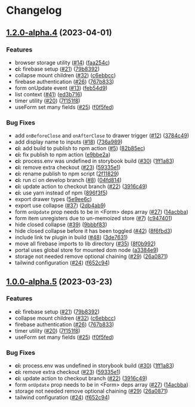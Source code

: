 # Changelog

## [1.2.0-alpha.4](https://github.com/chrisryanouellette/omlette-design-system/compare/v1.1.0-alpha.4...v1.2.0-alpha.4) (2023-04-01)


### Features

* browser storage utility ([#14](https://github.com/chrisryanouellette/omlette-design-system/issues/14)) ([faa254c](https://github.com/chrisryanouellette/omlette-design-system/commit/faa254ce0dd96d7dcbfe039cdc0703bfa81d306e))
* **ci:** firebase setup ([#21](https://github.com/chrisryanouellette/omlette-design-system/issues/21)) ([79b8392](https://github.com/chrisryanouellette/omlette-design-system/commit/79b83923c0382a7da559efd1240b2c4f89ff99ad))
* collapse mount children ([#32](https://github.com/chrisryanouellette/omlette-design-system/issues/32)) ([c6ebbcc](https://github.com/chrisryanouellette/omlette-design-system/commit/c6ebbcc21f14ee583548f9124e99f3a893397c3a))
* firebase authentication ([#26](https://github.com/chrisryanouellette/omlette-design-system/issues/26)) ([767b833](https://github.com/chrisryanouellette/omlette-design-system/commit/767b833d0349f992fd31f4b4cd40b10daebdbda8))
* form onUpdate event ([#13](https://github.com/chrisryanouellette/omlette-design-system/issues/13)) ([feb54d9](https://github.com/chrisryanouellette/omlette-design-system/commit/feb54d9d990767c01dd33cefd1575d7fbed847c6))
* list context ([#41](https://github.com/chrisryanouellette/omlette-design-system/issues/41)) ([ed3b716](https://github.com/chrisryanouellette/omlette-design-system/commit/ed3b716ddd63363bf142ff503f9142a3c83e820b))
* timer utility ([#20](https://github.com/chrisryanouellette/omlette-design-system/issues/20)) ([7f151f8](https://github.com/chrisryanouellette/omlette-design-system/commit/7f151f89af01fa5ba9efd7774fb8454e54002d08))
* useForm set many fields ([#25](https://github.com/chrisryanouellette/omlette-design-system/issues/25)) ([f0f5fed](https://github.com/chrisryanouellette/omlette-design-system/commit/f0f5fed73aa66a7e275b8cf2e34fee99117e493f))


### Bug Fixes

* add `onBeforeClose` and `onAfterClose` to drawer trigger ([#12](https://github.com/chrisryanouellette/omlette-design-system/issues/12)) ([3784c49](https://github.com/chrisryanouellette/omlette-design-system/commit/3784c496daa1d576e4cc5b3ed33c8a2cb53c8299))
* add display name to inputs ([#18](https://github.com/chrisryanouellette/omlette-design-system/issues/18)) ([736a989](https://github.com/chrisryanouellette/omlette-design-system/commit/736a9897d9f86e75e8f8b59592921be71cfd6755))
* **ci:** add build to publish to npm action ([#5](https://github.com/chrisryanouellette/omlette-design-system/issues/5)) ([82b85ec](https://github.com/chrisryanouellette/omlette-design-system/commit/82b85ecb46f8e758dca2ef1c2181e441e9fc0ff2))
* **ci:** fix publish to npm action ([e9bbe2a](https://github.com/chrisryanouellette/omlette-design-system/commit/e9bbe2a12cf3611419567444ff1dc4e1b68ffe74))
* **ci:** process.env was undefined in storybook build ([#30](https://github.com/chrisryanouellette/omlette-design-system/issues/30)) ([1ff1a83](https://github.com/chrisryanouellette/omlette-design-system/commit/1ff1a8341914219b60d5aee0d80fe22371d0dc13))
* **ci:** remove extra checkout ([#23](https://github.com/chrisryanouellette/omlette-design-system/issues/23)) ([59335e1](https://github.com/chrisryanouellette/omlette-design-system/commit/59335e19791235cd677a4bd500f921d5b8a52354))
* **ci:** rename publish to npm script ([2f11829](https://github.com/chrisryanouellette/omlette-design-system/commit/2f11829988ae86945a7c606ec9818adf2be088d3))
* **ci:** run ci on develop branch ([#8](https://github.com/chrisryanouellette/omlette-design-system/issues/8)) ([04fd814](https://github.com/chrisryanouellette/omlette-design-system/commit/04fd8148cfe3fc9835846747a9ab3060328b6dac))
* **ci:** update action to checkout branch ([#22](https://github.com/chrisryanouellette/omlette-design-system/issues/22)) ([3916c49](https://github.com/chrisryanouellette/omlette-design-system/commit/3916c493f6d0e62f188df7c063cc9ef147913125))
* **ci:** use yarn instead of npm ([896f3f5](https://github.com/chrisryanouellette/omlette-design-system/commit/896f3f53915d567565706dc0054403f79d6d3db9))
* export drawer types ([5e9ee6c](https://github.com/chrisryanouellette/omlette-design-system/commit/5e9ee6c139c3d94cfb1cc9db5e478b0c241f54e8))
* export use collapse ([#37](https://github.com/chrisryanouellette/omlette-design-system/issues/37)) ([2db4ab9](https://github.com/chrisryanouellette/omlette-design-system/commit/2db4ab921ea9d2e76a9ec413dec998973857b44b))
* form `onUpdate` prop needs to be in &lt;Form&gt; deps array ([#27](https://github.com/chrisryanouellette/omlette-design-system/issues/27)) ([14acbba](https://github.com/chrisryanouellette/omlette-design-system/commit/14acbbaff881a7b02fe6c45a551249a4264e5734))
* form item unregisters due to un-memoized store ([#7](https://github.com/chrisryanouellette/omlette-design-system/issues/7)) ([c947401](https://github.com/chrisryanouellette/omlette-design-system/commit/c947401102bba4165b4cbb2f8b6e991c73170917))
* hide closed collapse ([#39](https://github.com/chrisryanouellette/omlette-design-system/issues/39)) ([9bbbf83](https://github.com/chrisryanouellette/omlette-design-system/commit/9bbbf8380dfcef071da8d5f6a6f0cb136ec05fd4))
* hide closed collapse before it has been toggled ([#42](https://github.com/chrisryanouellette/omlette-design-system/issues/42)) ([8f6fbd3](https://github.com/chrisryanouellette/omlette-design-system/commit/8f6fbd346c61c670952252b1d8647f8c6b1b58ee))
* include link tw plugin in build ([#48](https://github.com/chrisryanouellette/omlette-design-system/issues/48)) ([3de7631](https://github.com/chrisryanouellette/omlette-design-system/commit/3de763104542b630d408f1dc36e72724e56649a5))
* move all firebase imports to lib directory ([#35](https://github.com/chrisryanouellette/omlette-design-system/issues/35)) ([8f0b992](https://github.com/chrisryanouellette/omlette-design-system/commit/8f0b99258a1025b7aef84b9092f87a32c3d40c38))
* portal uses global store for mounted dom node ([a3384e9](https://github.com/chrisryanouellette/omlette-design-system/commit/a3384e9a088e0fc8612f92ac5233eac7ceb000b1))
* storage not needed remove optional chaining ([#29](https://github.com/chrisryanouellette/omlette-design-system/issues/29)) ([26a0871](https://github.com/chrisryanouellette/omlette-design-system/commit/26a0871b9cb60bf012dd666d4c53990d2d033b03))
* tailwind configuration ([#24](https://github.com/chrisryanouellette/omlette-design-system/issues/24)) ([f652c94](https://github.com/chrisryanouellette/omlette-design-system/commit/f652c949c5c7115f401a86ee8c23374ac9a19f40))

## [1.0.0-alpha.5](https://github.com/chrisryanouellette/omlette-design-system/compare/1.0.0-alpha.4...v1.0.0-alpha.5) (2023-03-23)


### Features

* **ci:** firebase setup ([#21](https://github.com/chrisryanouellette/omlette-design-system/issues/21)) ([79b8392](https://github.com/chrisryanouellette/omlette-design-system/commit/79b83923c0382a7da559efd1240b2c4f89ff99ad))
* collapse mount children ([#32](https://github.com/chrisryanouellette/omlette-design-system/issues/32)) ([c6ebbcc](https://github.com/chrisryanouellette/omlette-design-system/commit/c6ebbcc21f14ee583548f9124e99f3a893397c3a))
* firebase authentication ([#26](https://github.com/chrisryanouellette/omlette-design-system/issues/26)) ([767b833](https://github.com/chrisryanouellette/omlette-design-system/commit/767b833d0349f992fd31f4b4cd40b10daebdbda8))
* timer utility ([#20](https://github.com/chrisryanouellette/omlette-design-system/issues/20)) ([7f151f8](https://github.com/chrisryanouellette/omlette-design-system/commit/7f151f89af01fa5ba9efd7774fb8454e54002d08))
* useForm set many fields ([#25](https://github.com/chrisryanouellette/omlette-design-system/issues/25)) ([f0f5fed](https://github.com/chrisryanouellette/omlette-design-system/commit/f0f5fed73aa66a7e275b8cf2e34fee99117e493f))


### Bug Fixes

* **ci:** process.env was undefined in storybook build ([#30](https://github.com/chrisryanouellette/omlette-design-system/issues/30)) ([1ff1a83](https://github.com/chrisryanouellette/omlette-design-system/commit/1ff1a8341914219b60d5aee0d80fe22371d0dc13))
* **ci:** remove extra checkout ([#23](https://github.com/chrisryanouellette/omlette-design-system/issues/23)) ([59335e1](https://github.com/chrisryanouellette/omlette-design-system/commit/59335e19791235cd677a4bd500f921d5b8a52354))
* **ci:** update action to checkout branch ([#22](https://github.com/chrisryanouellette/omlette-design-system/issues/22)) ([3916c49](https://github.com/chrisryanouellette/omlette-design-system/commit/3916c493f6d0e62f188df7c063cc9ef147913125))
* form `onUpdate` prop needs to be in &lt;Form&gt; deps array ([#27](https://github.com/chrisryanouellette/omlette-design-system/issues/27)) ([14acbba](https://github.com/chrisryanouellette/omlette-design-system/commit/14acbbaff881a7b02fe6c45a551249a4264e5734))
* storage not needed remove optional chaining ([#29](https://github.com/chrisryanouellette/omlette-design-system/issues/29)) ([26a0871](https://github.com/chrisryanouellette/omlette-design-system/commit/26a0871b9cb60bf012dd666d4c53990d2d033b03))
* tailwind configuration ([#24](https://github.com/chrisryanouellette/omlette-design-system/issues/24)) ([f652c94](https://github.com/chrisryanouellette/omlette-design-system/commit/f652c949c5c7115f401a86ee8c23374ac9a19f40))
